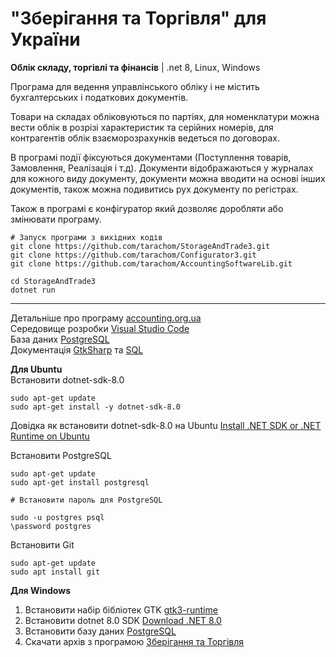 # "Зберігання та Торгівля" для України
<b>Облік складу, торгівлі та фінансів</b> | .net 8, Linux, Windows <br/>
    
Програма для ведення управлінського обліку і не містить бухгалтерських і податкових документів.

Товари на складах обліковуються по партіях, для номенклатури можна вести облік в розрізі характеристик та серійних номерів, для контрагентів облік взаєморозрахунків ведеться по договорах.

В програмі події фіксуються документами (Поступлення товарів, Замовлення, Реалізація і т.д).
Документи відображаються у журналах для кожного виду документу, документи можна вводити на основі інших документів, також можна подивитись рух документу по регістрах. 

Також в програмі є конфігуратор який дозволяє доробляти або змінювати програму.

    # Запуск програми з вихідних кодів
    git clone https://github.com/tarachom/StorageAndTrade3.git
    git clone https://github.com/tarachom/Configurator3.git
    git clone https://github.com/tarachom/AccountingSoftwareLib.git

    cd StorageAndTrade3
    dotnet run

<hr />
 
Детальніше про програму [accounting.org.ua](https://accounting.org.ua/storage_and_trade.html)<br/>
Середовище розробки [Visual Studio Code](https://code.visualstudio.com)<br/>
База даних [PostgreSQL](https://www.enterprisedb.com/downloads/postgres-postgresql-downloads)<br/>
Документація [GtkSharp](https://accounting.org.ua/watch/section/news/code-00000015) та [SQL](https://accounting.org.ua/watch/section/note/code-00000057)<br/>

<b>Для Ubuntu</b><br/>
Встановити dotnet-sdk-8.0

    sudo apt-get update
    sudo apt-get install -y dotnet-sdk-8.0

Довідка як встановити dotnet-sdk-8.0 на Ubuntu [Install .NET SDK or .NET Runtime on Ubuntu](https://learn.microsoft.com/uk-ua/dotnet/core/install/linux-ubuntu-install?tabs=dotnet8&pivots=os-linux-ubuntu-2204)

Встановити PostgreSQL

    sudo apt-get update
    sudo apt-get install postgresql

    # Встановити пароль для PostgreSQL

    sudo -u postgres psql
    \password postgres

Встановити Git

    sudo apt-get update
    sudo apt install git

<b>Для Windows</b> 
1. Встановити набір бібліотек GTK [gtk3-runtime](https://accounting.org.ua/download/gtk3-runtime-3.24.31-2022-01-04-ts-win64.exe)
2. Встановити dotnet 8.0 SDK [Download .NET 8.0](https://dotnet.microsoft.com/en-us/download/dotnet/8.0)
3. Встановити базу даних [PostgreSQL](https://www.enterprisedb.com/downloads/postgres-postgresql-downloads)
4. Скачати архів з програмою [Зберігання та Торгівля](https://accounting.org.ua/download/StorageAndTrade3.zip)
